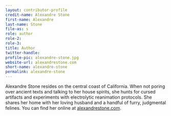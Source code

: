 ```yaml
---
layout: contributor-profile
credit-name: Alexandre Stone
first-name: Alexandre
last-name: Stone
file-as: s
role: author
role-2:
role-3:
title: Author
twitter-handle:
profile-pic: alexandre-stone.jpg
website-url: alexandrestone.com
short-name: alexandre-stone
permalink: alexandre-stone
---
```

Alexandre Stone resides on the central coast of California. When not poring over ancient texts and talking to her house spirits, she hunts for cursed artifacts and experiments with electrolytic reanimation protocols. She shares her home with her loving husband and a handful of furry, judgmental felines. You can find her online at [alexandrestone.com](http://alexandrestone.com/).
